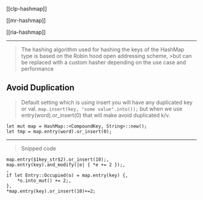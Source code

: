 
[[clp-hashmap]]

[[mr-hashmap]]

[[ria-hashmap]]

---

> The hashing algorithm used for hashing the keys of the HashMap type is based on the Robin hood open addressing scheme, >but can be replaced with a custom hasher depending on the use case and performance

## Avoid Duplication

> Default setting which is using insert you will have any duplicated key or val. 
`map.insert(key, "some value".into());`
>but when we use entry(word).or_insert(0) that will make avoid duplicated k/v.

```rust,no_run
let mut map = HashMap::<CompoundKey, String>::new();
let tmp = map.entry(word).or_insert(0);
```

---

> Snipped code
```rust,no_run
map.entry($1key_str$2).or_insert(10);,
map.entry(key).and_modify(|e| { *e += 2 });,
,
if let Entry::Occupied(o) = map.entry(key) {,
    *o.into_mut() += 2;,
},
*map.entry(key).or_insert(10)+=2;
```
